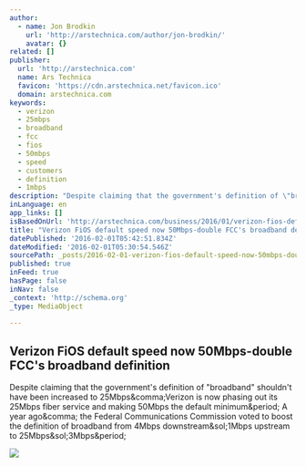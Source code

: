 ```yaml
---
author:
  - name: Jon Brodkin
    url: 'http://arstechnica.com/author/jon-brodkin/'
    avatar: {}
related: []
publisher:
  url: 'http://arstechnica.com'
  name: Ars Technica
  favicon: 'https://cdn.arstechnica.net/favicon.ico'
  domain: arstechnica.com
keywords:
  - verizon
  - 25mbps
  - broadband
  - fcc
  - fios
  - 50mbps
  - speed
  - customers
  - definition
  - 1mbps
description: "Despite claiming that the government's definition of \"broadband\" shouldn't have been increased to 25Mbps,Verizon is now phasing out its 25Mbps fiber service and making 50Mbps the default minimum. A year ago, the Federal Communications Commission voted to boost the definition of broadband from 4Mbps downstream/1Mbps upstream to 25Mbps/3Mbps."
inLanguage: en
app_links: []
isBasedOnUrl: 'http://arstechnica.com/business/2016/01/verizon-fios-default-speed-now-50mbps-double-fccs-broadband-definition/'
title: "Verizon FiOS default speed now 50Mbps-double FCC's broadband definition"
datePublished: '2016-02-01T05:42:51.834Z'
dateModified: '2016-02-01T05:30:54.546Z'
sourcePath: _posts/2016-02-01-verizon-fios-default-speed-now-50mbps-double-fccs-broadband.md
published: true
inFeed: true
hasPage: false
inNav: false
_context: 'http://schema.org'
_type: MediaObject

---
```

<article style=""><h1>Verizon FiOS default speed now 50Mbps-double FCC's broadband definition</h1><p>Despite claiming that the government's definition of "broadband" shouldn't have been increased to 25Mbps&amp;comma;Verizon is now phasing out its 25Mbps fiber service and making 50Mbps the default minimum&amp;period; A year ago&amp;comma; the Federal Communications Commission voted to boost the definition of broadband from 4Mbps downstream&amp;sol;1Mbps upstream to 25Mbps&amp;sol;3Mbps&amp;period;</p><img src="http://cdn.arstechnica.net/wp-content/uploads/2014/08/verizon-fios-truck-640x372.jpg" /></article>